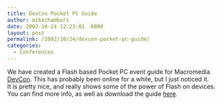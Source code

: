```yaml
---
title: DevCon Pocket PC Guide
author: mikechambers
date: 2002-10-24 12:23:01 -0800
layout: post
permalink: /2002/10/24/devcon-pocket-pc-guide/
categories:
  - Conferences
---
```



We have&nbsp;created a&nbsp;Flash based Pocket PC event guide for Macromedia [DevCon][1]. This has probably been online for a while, but I just noticed it.  
It is pretty nice, and really shows some of the power of Flash on devices.  
You can find more info, as well as download the guide [here][2].

 [1]: http://www.macromedia.com/v1/conference/
 [2]: http://www.macromedia.com/macromedia/devcon2002/devconguide.html